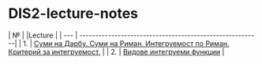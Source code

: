 # DIS2-lecture-notes
| №   |
|Lecture                                                 |
| --- |
---------------------------------------------------------|
| 1.  | [Суми на Дарбу. Суми на Риман. Интегруемост по Риман. Критерий за интегруемост.](./TeX_files)   |
| 2.  | [Видове интегруеми функции](./TeX_files)                                                        |
